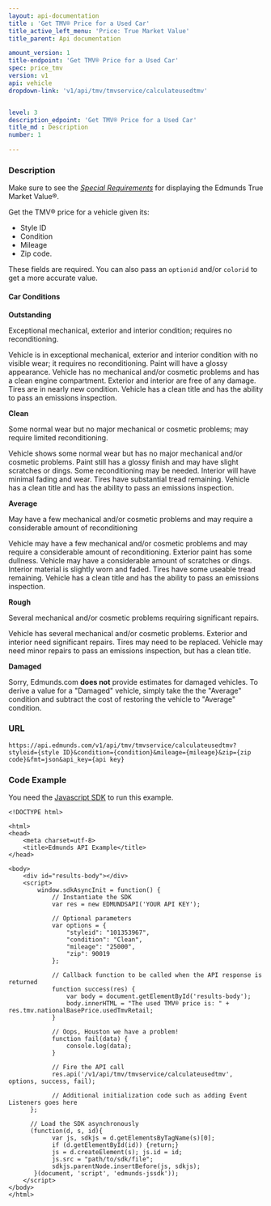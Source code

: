 ```yaml
---
layout: api-documentation
title : 'Get TMV® Price for a Used Car'
title_active_left_menu: 'Price: True Market Value'
title_parent: Api documentation

amount_version: 1
title-endpoint: 'Get TMV® Price for a Used Car'
spec: price_tmv
version: v1
api: vehicle
dropdown-link: 'v1/api/tmv/tmvservice/calculateusedtmv'


level: 3
description_edpoint: 'Get TMV® Price for a Used Car'
title_md : Description
number: 1

---
```



### Description

Make sure to see the [*Special Requirements*](/api-documentation/vehicle/price_tmv/v1/) for displaying the Edmunds True Market Value®.

Get the TMV® price for a vehicle given its:

* Style ID
* Condition
* Mileage
* Zip code.

These fields are required. You can also pass an <code>optionid</code> and/or <code>colorid</code> to get a more accurate value.

#### Car Conditions

**Outstanding**

Exceptional mechanical, exterior and interior condition; requires no reconditioning.

Vehicle is in exceptional mechanical, exterior and interior condition with no visible wear; it requires no reconditioning. Paint will have a glossy appearance. Vehicle has no mechanical and/or cosmetic problems and has a clean engine compartment. Exterior and interior are free of any damage. Tires are in nearly new condition. Vehicle has a clean title and has the ability to pass an emissions inspection.

**Clean**

Some normal wear but no major mechanical or cosmetic problems; may require limited reconditioning.

Vehicle shows some normal wear but has no major mechanical and/or cosmetic problems. Paint still has a glossy finish and may have slight scratches or dings. Some reconditioning may be needed. Interior will have minimal fading and wear. Tires have substantial tread remaining. Vehicle has a clean title and has the ability to pass an emissions inspection.

**Average**

May have a few mechanical and/or cosmetic problems and may require a considerable amount of reconditioning 

Vehicle may have a few mechanical and/or cosmetic problems and may require a considerable amount of reconditioning. Exterior paint has some dullness. Vehicle may have a considerable amount of scratches or dings. Interior material is slightly worn and faded. Tires have some useable tread remaining. Vehicle has a clean title and has the ability to pass an emissions inspection.

**Rough**

Several mechanical and/or cosmetic problems requiring significant repairs.

Vehicle has several mechanical and/or cosmetic problems. Exterior and interior need significant repairs. Tires may need to be replaced. Vehicle may need minor repairs to pass an emissions inspection, but has a clean title.

**Damaged**

Sorry, Edmunds.com **does not** provide estimates for damaged vehicles. To derive a value for a "Damaged" vehicle, simply take the the "Average" condition and subtract the cost of restoring the vehicle to "Average" condition.

### URL

	https://api.edmunds.com/v1/api/tmv/tmvservice/calculateusedtmv?styleid={style ID}&condition={condition}&mileage={mileage}&zip={zip code}&fmt=json&api_key={api key}
	
### Code Example

You need the [Javascript SDK](https://github.com/EdmundsAPI/edmunds-javascript-sdk) to run this example.

	<!DOCTYPE html>

	<html>
	<head>
		<meta charset=utf-8>
		<title>Edmunds API Example</title>
	</head>

	<body>
		<div id="results-body"></div>
		<script>
		  	window.sdkAsyncInit = function() {
		    	// Instantiate the SDK
				var res = new EDMUNDSAPI('YOUR API KEY');

				// Optional parameters
				var options = {
					"styleid": "101353967",
					"condition": "Clean",
					"mileage": "25000",
					"zip": 90019
				};

				// Callback function to be called when the API response is returned
				function success(res) {
					var body = document.getElementById('results-body');
					body.innerHTML = "The used TMV® price is: " + res.tmv.nationalBasePrice.usedTmvRetail;
				}

				// Oops, Houston we have a problem!
				function fail(data) {
					console.log(data);
				}

				// Fire the API call
				res.api('/v1/api/tmv/tmvservice/calculateusedtmv', options, success, fail);

			    // Additional initialization code such as adding Event Listeners goes here
		  };

		  // Load the SDK asynchronously
		  (function(d, s, id){
		     	var js, sdkjs = d.getElementsByTagName(s)[0];
		     	if (d.getElementById(id)) {return;}
		     	js = d.createElement(s); js.id = id;
		     	js.src = "path/to/sdk/file";
		     	sdkjs.parentNode.insertBefore(js, sdkjs);
		   }(document, 'script', 'edmunds-jssdk'));
		</script>
	</body>
	</html>